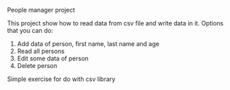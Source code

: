 People manager project

This project show how to read data from csv file and write data in it.
Options that you can do:
1. Add data of person, first name, last name and age
2. Read all persons
3. Edit some data of person
4. Delete person

Simple exercise for do with csv library


